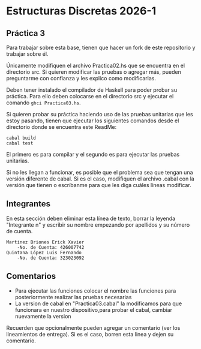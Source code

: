 # Estructuras Discretas 2026-1

## Práctica 3

Para trabajar sobre esta base, tienen que hacer un fork de este repositorio y trabajar sobre él.

Únicamente modifiquen el archivo Practica02.hs que se encuentra en el directorio src. Si quieren modificar las pruebas o agregar más, pueden preguntarme con confianza y les explico como modificarlas.

Deben tener instalado el compilador de Haskell para poder probar su práctica. Para ello deben colocarse en el directorio src y ejecutar el comando `ghci Practica03.hs`.

Si quieren probar su práctica haciendo uso de las pruebas unitarias que les estoy pasando, tienen que ejecutar los siguientes comandos desde el directorio donde se encuentra este ReadMe:
```
cabal build
cabal test
```

El primero es para compilar y el segundo es para ejecutar las pruebas unitarias.

Si no les llegan a funcionar, es posible que el problema sea que tengan una versión diferente de cabal. Si es el caso, modifiquen el archivo .cabal con la versión que tienen o escríbanme para que les diga cuáles líneas modificar.

## Integrantes

En esta sección deben eliminar esta línea de texto, borrar la leyenda "Integrante n" y escribir su nombre empezando por apellidos y su número de cuenta.

    Martinez Briones Erick Xavier
        -No. de Cuenta: 426007742
    Quintana López Luis Fernando
        -No. de Cuenta: 323023092 


## Comentarios
- Para ejecutar las funciones colocar el nombre las funciones para posteriormente realizar las pruebas necesarias
- La version de cabal en "Practica03.cabal" la modificamos para que funcionara en nuestro dispositivo,para probar el cabal, cambiar nuevamente la version

Recuerden que opcionalmente pueden agregar un comentario (ver los lineamientos de entrega). Si es el caso, borren esta linea y dejen su comentario.